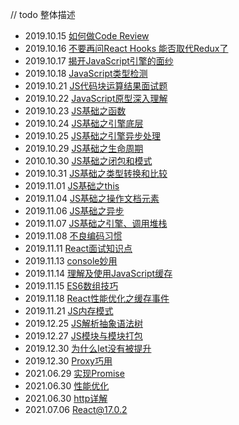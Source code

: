 // todo 整体描述

* 2019.10.15 [如何做Code Review](https://github.com/EarlyBirdss/FrontEnd-Notes/blob/feature-general/notes/%E5%A6%82%E4%BD%95%E5%81%9ACode%20Review.md)
* 2019.10.16 [不要再问React Hooks 能否取代Redux了](https://github.com/EarlyBirdss/FrontEnd-Notes/blob/feature-general/notes/%E4%B8%8D%E8%A6%81%E5%86%8D%E9%97%AEReact%20Hooks%E8%83%BD%E5%90%A6%E5%8F%96%E4%BB%A3Redux%E4%BA%86.md)
* 2019.10.17 [揭开JavaScript引擎的面纱](https://github.com/EarlyBirdss/FrontEnd-Notes/blob/feature-general/notes/%E6%8F%AD%E5%BC%80JavaScript%E5%BC%95%E6%93%8E%E7%9A%84%E9%9D%A2%E7%BA%B1.md)
* 2019.10.18 [JavaScript类型检测](https://github.com/EarlyBirdss/FrontEnd-Notes/blob/feature-general/notes/JavaScript%E7%B1%BB%E5%9E%8B%E6%A3%80%E6%B5%8B.md)
* 2019.10.21 [JS代码块运算结果面试题](https://github.com/EarlyBirdss/FrontEnd-Notes/blob/feature-general/notes/JS%E4%BB%A3%E7%A0%81%E5%9D%97%E8%BF%90%E7%AE%97%E7%BB%93%E6%9E%9C%E9%9D%A2%E8%AF%95%E9%A2%98.md)
* 2019.10.22 [JavaScript原型深入理解](https://github.com/EarlyBirdss/FrontEnd-Notes/blob/feature-general/notes/JavaScript%E5%8E%9F%E5%9E%8B%E6%B7%B1%E5%85%A5%E7%90%86%E8%A7%A3.md)
* 2019.10.23 [JS基础之函数](https://github.com/EarlyBirdss/FrontEnd-Notes/blob/feature-general/notes/JS%E5%9F%BA%E7%A1%80%E4%B9%8B%E5%87%BD%E6%95%B0.md)
* 2019.10.24 [JS基础之引擎底层](https://github.com/EarlyBirdss/FrontEnd-Notes/blob/feature-general/notes/JS%E5%9F%BA%E7%A1%80%E4%B9%8B%E5%BC%95%E6%93%8E%E5%BA%95%E5%B1%82.md)
* 2019.10.25 [JS基础之引擎异步处理](https://github.com/EarlyBirdss/FrontEnd-Notes/blob/feature-general/notes/JS%E5%9F%BA%E7%A1%80%E4%B9%8B%E5%BC%95%E6%93%8E%E5%BC%82%E6%AD%A5%E5%A4%84%E7%90%86.md)
* 2019.10.29 [JS基础之生命周期](https://github.com/EarlyBirdss/FrontEnd-Notes/blob/feature-general/notes/JS%E5%9F%BA%E7%A1%80%E4%B9%8B%E7%94%9F%E5%91%BD%E5%91%A8%E6%9C%9F.md)
* 2010.10.30 [JS基础之闭包和模式](https://github.com/EarlyBirdss/FrontEnd-Notes/blob/feature-general/notes/JS%E5%9F%BA%E7%A1%80%E4%B9%8B%E9%97%AD%E5%8C%85%E5%92%8C%E6%A8%A1%E5%BC%8F.md)
* 2019.10.31 [JS基础之类型转换和比较](https://github.com/EarlyBirdss/FrontEnd-Notes/blob/feature-general/notes/JS%E5%9F%BA%E7%A1%80%E4%B9%8B%E7%B1%BB%E5%9E%8B%E8%BD%AC%E6%8D%A2%E5%92%8C%E6%AF%94%E8%BE%83.md)
* 2019.11.01 [JS基础之this](https://github.com/EarlyBirdss/FrontEnd-Notes/blob/feature-general/notes/JS%E5%9F%BA%E7%A1%80%E4%B9%8Bthis.md)
* 2019.11.04 [JS基础之操作文档元素](https://github.com/EarlyBirdss/FrontEnd-Notes/blob/feature-general/notes/JS%E5%9F%BA%E7%A1%80%E4%B9%8B%E6%93%8D%E4%BD%9C%E6%96%87%E6%A1%A3%E5%85%83%E7%B4%A0.md)
* 2019.11.06 [JS基础之异步](https://github.com/EarlyBirdss/FrontEnd-Notes/blob/feature-general/notes/JS%E5%9F%BA%E7%A1%80%E4%B9%8B%E5%BC%82%E6%AD%A5.md)
* 2019.11.07 [JS基础之引擎、调用堆栈](https://github.com/EarlyBirdss/FrontEnd-Notes/blob/feature-general/notes/JS%E5%9F%BA%E7%A1%80%E4%B9%8B%E5%BC%95%E6%93%8E%E3%80%81%E8%B0%83%E7%94%A8%E5%A0%86%E6%A0%88.md)
* 2019.11.08 [不良编码习惯](https://github.com/EarlyBirdss/FrontEnd-Notes/blob/feature-general/notes/%E4%B8%8D%E8%89%AF%E7%BC%96%E7%A0%81%E4%B9%A0%E6%83%AF.md)
* 2019.11.11 [React面试知识点](https://github.com/EarlyBirdss/FrontEnd-Notes/blob/feature-general/notes/React%E9%9D%A2%E8%AF%95%E7%9F%A5%E8%AF%86%E7%82%B9.md)
* 2019.11.13 [console妙用](https://github.com/EarlyBirdss/FrontEnd-Notes/blob/feature-general/notes/console%E5%A6%99%E7%94%A8.md)
* 2019.11.14 [理解及使用JavaScript缓存](https://github.com/EarlyBirdss/FrontEnd-Notes/blob/feature-general/notes/%E7%90%86%E8%A7%A3%E5%8F%8A%E4%BD%BF%E7%94%A8JavaScript%E7%BC%93%E5%AD%98.md)
* 2019.11.15 [ES6数组技巧](https://github.com/EarlyBirdss/FrontEnd-Notes/blob/feature-general/notes/ES6%E6%95%B0%E7%BB%84%E6%8A%80%E5%B7%A7.md)
* 2019.11.18 [React性能优化之缓存事件](https://github.com/EarlyBirdss/FrontEnd-Notes/blob/feature-general/notes/React%E6%80%A7%E8%83%BD%E4%BC%98%E5%8C%96%E4%B9%8B%E7%BC%93%E5%AD%98%E4%BA%8B%E4%BB%B6.md)
* 2019.11.21 [JS内存模式](https://github.com/EarlyBirdss/FrontEnd-Notes/blob/feature-general/notes/JS%E5%86%85%E5%AD%98%E6%A8%A1%E5%BC%8F.md)
* 2019.12.25 [JS解析抽象语法树](https://github.com/EarlyBirdss/FrontEnd-Notes/blob/feature-general/notes/JS%E8%A7%A3%E6%9E%90%E6%8A%BD%E8%B1%A1%E8%AF%AD%E6%B3%95%E6%A0%91.md)
* 2019.12.27 [JS模块与模块打包](https://github.com/EarlyBirdss/FrontEnd-Notes/blob/feature-general/notes/JS%E6%A8%A1%E5%9D%97%E4%B8%8E%E6%A8%A1%E5%9D%97%E6%89%93%E5%8C%85.md)
* 2019.12.30 [为什么let没有被提升](https://github.com/EarlyBirdss/FrontEnd-Notes/blob/feature-general/notes/%E4%B8%BA%E4%BB%80%E4%B9%88let%E6%B2%A1%E6%9C%89%E8%A2%AB%E6%8F%90%E5%8D%87.md)
* 2019.12.30 [Proxy巧用](https://github.com/EarlyBirdss/FrontEnd-Notes/blob/feature-general/notes/Proxy%E5%B7%A7%E7%94%A8.md)
* 2021.06.29 [实现Promise](https://github.com/EarlyBirdss/FrontEnd-Notes/blob/feature-general/notes/%E5%AE%9E%E7%8E%B0Promise.md)
* 2021.06.30 [性能优化](https://github.com/EarlyBirdss/FrontEnd-Notes/blob/feature-general/notes/%E6%80%A7%E8%83%BD%E4%BC%98%E5%8C%96.md)
* 2021.06.30 [http详解](https://github.com/EarlyBirdss/FrontEnd-Notes/blob/feature-general/notes/http%E8%AF%A6%E8%A7%A3.md)
* 2021.07.06 [React@17.0.2](https://github.com/EarlyBirdss/FrontEnd-Notes/blob/feature-general/notes/React%4017.0.2.md)
